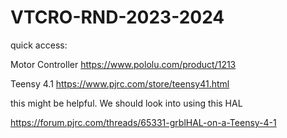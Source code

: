 ﻿# VTCRO-RND-2023-2024

quick access: 

Motor Controller
https://www.pololu.com/product/1213

Teensy 4.1
https://www.pjrc.com/store/teensy41.html

this might be helpful. We should look into using this HAL

https://forum.pjrc.com/threads/65331-grblHAL-on-a-Teensy-4-1
